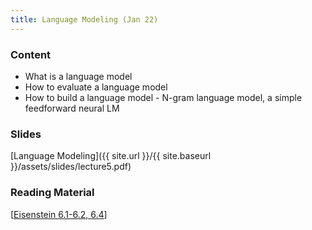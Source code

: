 ```yaml
---
title: Language Modeling (Jan 22)
---
```


### Content

* What is a language model
* How to evaluate a language model
* How to build a language model - N-gram language model, a simple feedforward neural LM

### Slides
[Language Modeling]({{ site.url }}/{{ site.baseurl }}/assets/slides/lecture5.pdf)

### Reading Material 
[[Eisenstein 6.1-6.2, 6.4](https://github.com/jacobeisenstein/gt-nlp-class/blob/master/notes/eisenstein-nlp-notes.pdf)]


